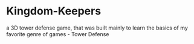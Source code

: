 # Kingdom-Keepers
a 3D tower defense game, that was built mainly to learn the basics of my favorite genre of games - Tower Defense
